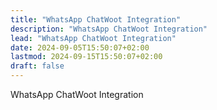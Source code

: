 ```yaml
---
title: "WhatsApp ChatWoot Integration"
description: "WhatsApp ChatWoot Integration"
lead: "WhatsApp ChatWoot Integration"
date: 2024-09-05T15:50:07+02:00
lastmod: 2024-09-15T15:50:07+02:00
draft: false
---
```


WhatsApp ChatWoot Integration
